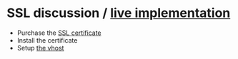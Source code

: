 # SSL discussion / [live implementation](https://www.youtube.com/watch?v=O_HyZ5aW76c)

+ Purchase the [SSL certificate](https://panel.dreamhost.com/index.cgi?tree=domain.secure&current_step=Index&next_step=View&crt_type=comodo&crt_id=78754)
+ Install the certificate
+ Setup [the vhost](https://www.digitalocean.com/community/tutorials/how-to-set-up-multiple-ssl-certificates-on-one-ip-with-apache-on-ubuntu-12-04)
